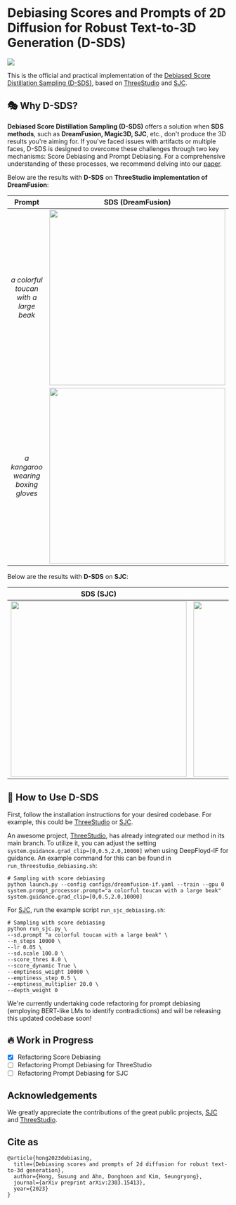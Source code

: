 # Debiasing Scores and Prompts of 2D Diffusion for Robust Text-to-3D Generation (D-SDS)
<a href="https://arxiv.org/abs/2303.15413"><img src="https://img.shields.io/badge/arXiv-2305.15413-B31B1B"></a>

This is the official and practical implementation of the [Debiased Score Distillation Sampling (D-SDS)](https://arxiv.org/abs/2303.15413), based on [ThreeStudio](https://github.com/threestudio-project/threestudio) and [SJC](https://github.com/pals-ttic/sjc).

## 🎭 Why D-SDS?

**Debiased Score Distillation Sampling (D-SDS)** offers a solution when **SDS methods**, such as **DreamFusion, Magic3D, SJC**, etc., don't produce the 3D results you're aiming for. If you've faced issues with artifacts or multiple faces, D-SDS is designed to overcome these challenges through two key mechanisms: Score Debiasing and Prompt Debiasing. For a comprehensive understanding of these processes, we recommend delving into our [paper](https://arxiv.org/abs/2303.15413).

Below are the results with **D-SDS** on **ThreeStudio implementation of DreamFusion**:

| Prompt | SDS (DreamFusion) | Debiased-SDS (Ours) |
|:---------:|:-----------------:|:-------------------:|
| *a colorful toucan with a large beak* | <img src="https://github.com/SusungHong/Debiased-Score-Distillation-Sampling/assets/5498512/a4090873-8401-4601-b5a9-2f931637a669" width="400"/> | <img src="https://github.com/SusungHong/Debiased-Score-Distillation-Sampling/assets/5498512/e3f9b673-10f6-4844-a22e-f07e049393e1" width="400"/> |
| *a kangaroo wearing boxing gloves* | <img src="https://github.com/SusungHong/Debiased-Score-Distillation-Sampling/assets/5498512/067b6980-8e0c-45b0-8951-9816c327b012" width="400"/> | <img src="https://github.com/SusungHong/Debiased-Score-Distillation-Sampling/assets/5498512/138c03ad-b648-4b36-aa12-f8a29ffdfe7a" width="400"/> |

Below are the results with **D-SDS** on **SJC**:

| SDS (SJC) | Debiased-SDS (Ours) |
|:-----------------:|:-------------------:|
| <img src="https://github.com/SusungHong/Debiased-Score-Distillation-Sampling/assets/5498512/3b1ed9b6-eac4-46cf-9934-bccbf23fb746" width="400"/> | <img src="https://github.com/SusungHong/Debiased-Score-Distillation-Sampling/assets/5498512/caf96dce-44d9-42f1-9815-fe9e91ffd2f8" width="400"/> |

## 🐧 How to Use D-SDS

First, follow the installation instructions for your desired codebase. For example, this could be [ThreeStudio](https://github.com/threestudio-project/threestudio) or [SJC](https://github.com/pals-ttic/sjc).

An awesome project, [ThreeStudio](https://github.com/threestudio-project/threestudio), has already integrated our method in its main branch. To utilize it, you can adjust the setting `system.guidance.grad_clip=[0,0.5,2.0,10000]` when using DeepFloyd-IF for guidance. An example command for this can be found in `run_threestudio_debiasing.sh`:
```
# Sampling with score debiasing
python launch.py --config configs/dreamfusion-if.yaml --train --gpu 0 system.prompt_processor.prompt="a colorful toucan with a large beak" system.guidance.grad_clip=[0,0.5,2.0,10000]
```

For [SJC](https://github.com/pals-ttic/sjc), run the example script `run_sjc_debiasing.sh`:
```
# Sampling with score debiasing
python run_sjc.py \
--sd.prompt "a colorful toucan with a large beak" \
--n_steps 10000 \
--lr 0.05 \
--sd.scale 100.0 \
--score_thres 8.0 \
--score_dynamic True \
--emptiness_weight 10000 \
--emptiness_step 0.5 \
--emptiness_multiplier 20.0 \
--depth_weight 0
```

We're currently undertaking code refactoring for prompt debiasing (employing BERT-like LMs to identify contradictions) and will be releasing this updated codebase soon!

## 🔥 Work in Progress
- [x] Refactoring Score Debiasing
- [ ] Refactoring Prompt Debiasing for ThreeStudio
- [ ] Refactoring Prompt Debiasing for SJC

## Acknowledgements

We greatly appreciate the contributions of the great public projects, [SJC](https://github.com/pals-ttic/sjc) and [ThreeStudio](https://github.com/threestudio-project/threestudio).

## Cite as
```
@article{hong2023debiasing,
  title={Debiasing scores and prompts of 2d diffusion for robust text-to-3d generation},
  author={Hong, Susung and Ahn, Donghoon and Kim, Seungryong},
  journal={arXiv preprint arXiv:2303.15413},
  year={2023}
}
```
